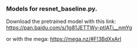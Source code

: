 ### Models for resnet_baseline.py.
Download the pretrained model with this link:
https://pan.baidu.com/s/1g81JETTWy-ptlATi__nmYg

or with the mega:
https://mega.nz/#F!3BdXxArI
